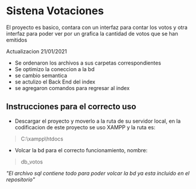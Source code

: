 # Sistena Votaciones
El proyecto es basico, contara con un interfaz para contar los votos y otra interfaz
para poder ver por un grafica la cantidad de votos que se han emitidos

Actualizacion 21/01/2021 

+ Se ordenaron los archivos a sus carpetas correspondientes 
+ Se optimizo la coneccion a la bd 
+ se cambio semantica
+ se actulizo el Back End del index 
+ se agregaron comandos para regresar al index 


## Instrucciones para el correcto uso 

+ Descargar el proyecto y moverlo a la ruta de su servidor local, en la codificacion de este proyecto se uso XAMPP y la ruta es:
 > C:\xampp\htdocs

+ Volcar la bd para el correcto funcionamiento, nombre: 

> db_votos

*"El archivo sql contiene todo para poder volcar la bd ya esta incluido en el repositorio"*


